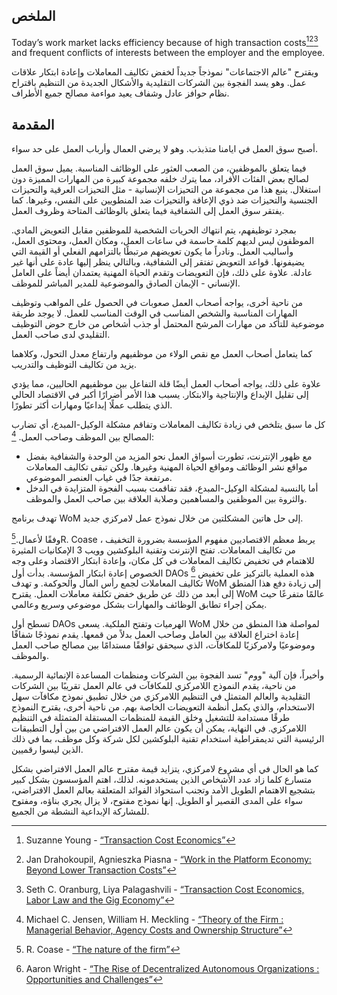 

## الملخص

Today’s work market lacks efficiency because of high transaction costs[^1][^2][^3] and frequent conflicts of interests between the employer and the employee.

ويقترح "عالم الاجتماعات" نموذجاً جديداً لخفض تكاليف المعاملات وإعادة ابتكار علاقات عمل. وهو يسد الفجوة بين الشركات التقليدية والأشكال الجديدة من التنظيم باقتراح نظام حوافز عادل وشفاف يعيد مواءمة مصالح جميع الأطراف.

## المقدمة

أصبح سوق العمل في ايامنا متذبذب. وهو لا يرضي العمال وأرباب العمل على حد سواء.

فيما يتعلق بالموظفين، من الصعب العثور على الوظائف المناسبة. يميل سوق العمل لصالح بعض الفئات الأفراد، مما يترك خلفه مجموعة كبيرة من المهارات المميزة دون استغلال. ينبع هذا من مجموعة من التحيزات الإنسانية - مثل التحيزات العرقية والتحيزات الجنسية والتحيزات ضد ذوي الإعاقة والتحيزات ضد المنطويين على النفس، وغيرها. كما يفتقر سوق العمل إلى الشفافية فيما يتعلق بالوظائف المتاحة وظروف العمل.

بمجرد توظيفهم، يتم انتهاك الحريات الشخصية للموظفين مقابل التعويض المادي. الموظفون ليس لديهم كلمة حاسمة في ساعات العمل، ومكان العمل، ومحتوى العمل، وأساليب العمل. ونادراً ما يكون تعويضهم مرتبطًا بالتزامهم الفعلي أو القيمة التي يضيفونها. قواعد التعويض تفتقر إلى الشفافية، وبالتالي ينظر إليها عادة على أنها غير عادلة. علاوة على ذلك، فإن التعويضات وتقدم الحياة المهنية يعتمدان أيضاً على العامل الإنساني - الإيمان الصادق والموضوعية للمدير المباشر للموظف.

من ناحية أخرى، يواجه أصحاب العمل صعوبات في الحصول على المواهب وتوظيف المهارات المناسبة والشخص المناسب في الوقت المناسب للعمل. لا يوجد طريقة موضوعية للتأكد من مهارات المرشح المحتمل أو جذب أشخاص من خارج حوض التوظيف التقليدي لدى صاحب العمل.

كما يتعامل أصحاب العمل مع نقص الولاء من موظفيهم وارتفاع معدل التحول، وكلاهما يزيد من تكاليف التوظيف والتدريب.

علاوة على ذلك، يواجه أصحاب العمل أيضًا قلة التفاعل بين موظفيهم الحاليين، مما يؤدي إلى تقليل الإبداع والإنتاجية والابتكار. يسبب هذا الأمر أضرارًا أكبر في الاقتصاد الحالي الذي يتطلب عملًا إبداعيًا ومهارات أكثر تطورًا.

كل ما سبق يتلخص في زيادة تكاليف المعاملات وتفاقم مشكلة الوكيل-المبدع، أي تضارب المصالح بين الموظف وصاحب العمل. [^4]:

- مع ظهور الإنترنت، تطورت أسواق العمل نحو المزيد من الوحدة والشفافية بفضل مواقع نشر الوظائف ومواقع الحياة المهنية وغيرها. ولكن تبقى تكاليف المعاملات مرتفعة جدًا في غياب العنصر الموضوعي.
- أما بالنسبة لمشكلة الوكيل-المبدع، فقد تفاقمت بسبب الفجوة المتزايدة في الدخل والثروة بين الموظفين والمساهمين وصلابة العلاقة بين صاحب العمل والموظف.

تهدف برنامج WoM إلى حل هاتين المشكلتين من خلال نموذج عمل لامركزي جديد.

وفقًا لأعمال.[^5]R. Coase ، يربط معظم الاقتصاديين مفهوم المؤسسة بضرورة التخفيف من تكاليف المعاملات. تفتح الإنترنت وتقنية البلوكشين وويب 3 الإمكانيات المثيرة للاهتمام في تخفيض تكاليف المعاملات في كل مكان، وإعادة ابتكار الاقتصاد وعلى وجه الخصوص إعادة ابتكار المؤسسة. بدأت أول DAOs [^6] هذه العملية بالتركيز على تخفيض تكاليف المعاملات لجمع رأس المال والحوكمة. و تهدف WoM إلى زيادة دفع هذا المنطق إلى أبعد من ذلك عن طريق خفض تكلفة معاملات العمل. يقترح WoM عالمًا متفرعًا حيث يمكن إجراء تطابق الوظائف والمهارات بشكل موضوعي وسريع وعالمي.

تسطح أول DAOs الهرميات وتفتح الملكية. يسعى WoM لمواصلة هذا المنطق من خلال إعادة اختراع العلاقة بين العامل وصاحب العمل بدلاً من قمعها. يقدم نموذجًا شفافًا وموضوعيًا ولامركزيًا للمكافآت، الذي سيحقق توافقًا مستدامًا بين مصالح صاحب العمل والموظف.

وأخيراً، فإن آلية "ووم" تسد الفجوة بين الشركات ومنظمات المساعدة الإنمائية الرسمية. من ناحية، يقدم النموذج اللامركزي للمكافآت في عالم العمل تقريبًا بين الشركات التقليدية والعالم المتمثل في التنظيم اللامركزي من خلال تطبيق نموذج مكافآت سهل الاستخدام، والذي يكمل أنظمة التعويضات الخاصة بهم. من ناحية أخرى، يقترح النموذج طرقًا مستدامة للتشغيل وخلق القيمة للمنظمات المستقلة المتمثلة في التنظيم اللامركزي. في النهاية، يمكن أن يكون عالم العمل الافتراضي من بين أول التطبيقات الرئيسية التي تديمقراطية استخدام تقنية البلوكشين لكل شركة وكل موظف، بما في ذلك الذين ليسوا رقميين.

كما هو الحال في أي مشروع لامركزي، يتزايد قيمة مقترح عالم العمل الافتراضي بشكل متسارع كلما زاد عدد الأشخاص الذين يستخدمونه. لذلك، اهتم المؤسسون بشكل كبير بتشجيع الاهتمام الطويل الأمد وتجنب استحواذ الفوائد المتعلقة بعالم العمل الافتراضي، سواء على المدى القصير أو الطويل. إنها نموذج مفتوح، لا يزال يجري بناؤه، ومفتوح للمشاركة الإبداعية النشطة من الجميع.


[^1]: Suzanne Young - [“Transaction Cost Economics”](https://www.academia.edu/24703426/Transaction_Cost_Economics)
[^2]: Jan Drahokoupil, Agnieszka Piasna - [“Work in the Platform Economy: Beyond Lower Transaction Costs”](https://www.intereconomics.eu/contents/year/2017/number/6/article/work-in-the-platform-economy-beyond-lower-transaction-costs.html)
[^3]: Seth C. Oranburg, Liya Palagashvili - [“Transaction Cost Economics, Labor Law and the Gig Economy”](https://dsc.duq.edu/cgi/viewcontent.cgi?article=1115&context=law-faculty-scholarship)
[^4]: Michael C. Jensen, William H. Meckling - [“Theory of the Firm : Managerial Behavior, Agency Costs and Ownership Structure”](https://www.sfu.ca/~wainwrig/Econ400/jensen-meckling.pdf)
[^5]: R. Coase - [“The nature of the firm”](http://econdse.org/wp-content/uploads/2014/09/firm-coase.pdf)
[^6]: Aaron Wright - [“The Rise of Decentralized Autonomous Organizations : Opportunities and Challenges”](https://stanford-jblp.pubpub.org/pub/rise-of-daos/release/1)

